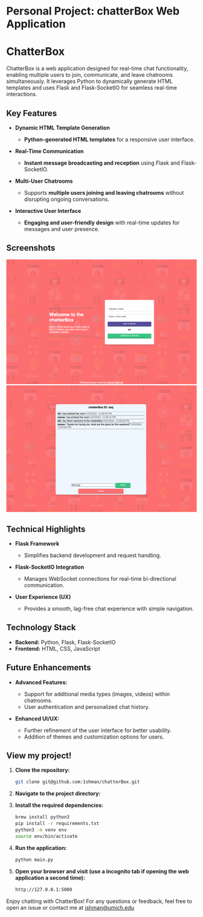 Personal Project: chatterBox Web Application
===========================
# ChatterBox

ChatterBox is a web application designed for real-time chat functionality, enabling multiple users to join, communicate, and leave chatrooms simultaneously. It leverages Python to dynamically generate HTML templates and uses Flask and Flask-SocketIO for seamless real-time interactions.

## Key Features

- **Dynamic HTML Template Generation**
  - **Python-generated HTML templates** for a responsive user interface.
  
- **Real-Time Communication**
  - **Instant message broadcasting and reception** using Flask and Flask-SocketIO.

- **Multi-User Chatrooms**
  - Supports **multiple users joining and leaving chatrooms** without disrupting ongoing conversations.

- **Interactive User Interface**
  - **Engaging and user-friendly design** with real-time updates for messages and user presence.

## Screenshots

![Chatroom Home Page Screenshot](static/css/images/desktopHomeScreenshot.png)
![Chatroom Room Page Screenshot](static/css/images/desktopRoomScreenshot.png)

## Technical Highlights

- **Flask Framework**
  - Simplifies backend development and request handling.

- **Flask-SocketIO Integration**
  - Manages WebSocket connections for real-time bi-directional communication.

- **User Experience (UX)**
  - Provides a smooth, lag-free chat experience with simple navigation.

## Technology Stack

- **Backend:** Python, Flask, Flask-SocketIO
- **Frontend:** HTML, CSS, JavaScript

## Future Enhancements

- **Advanced Features:**
  - Support for additional media types (images, videos) within chatrooms.
  - User authentication and personalized chat history.

- **Enhanced UI/UX:**
  - Further refinement of the user interface for better usability.
  - Addition of themes and customization options for users.

## View my project!

1. **Clone the repository:**
    ```sh
    git clone git@github.com:1shman/chatterBox.git
    ```

2. **Navigate to the project directory:**

3. **Install the required dependencies:**
    ```sh
    brew install python3
    pip install -r requirements.txt
    python3 -m venv env
    source env/bin/activate
    ```

4. **Run the application:**
    ```sh
    python main.py
    ```

5. **Open your browser and visit (use a incognito tab if opening the web application a second time):**
    ```sh
    http://127.0.0.1:5000
    ```

Enjoy chatting with ChatterBox! For any questions or feedback, feel free to open an issue or contact me at <ishman@umich.edu>


